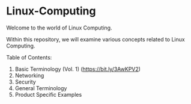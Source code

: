 # Linux-Computing
Welcome to the world of Linux Computing.

Within this repository, we will examine various concepts related to Linux Computing.

Table of Contents:
1) Basic Terminology (Vol. 1) (https://bit.ly/3AwKPV2)
2) Networking
3) Security
4) General Terminology
5) Product Specific Examples 
